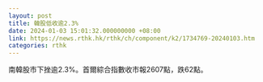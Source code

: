 ```yaml
---
layout: post
title: 韓股低收逾2.3%
date: 2024-01-03 15:01:32.000000000 +08:00
link: https://news.rthk.hk/rthk/ch/component/k2/1734769-20240103.htm
categories: rthk
---
```


南韓股市下挫逾2.3%。首爾綜合指數收市報2607點，跌62點。
